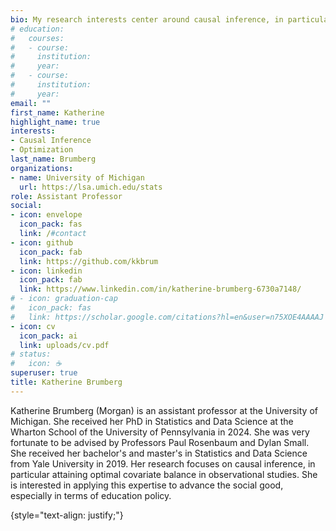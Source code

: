 ```yaml
---
bio: My research interests center around causal inference, in particular attaining optimal covariate balance in observational studies.
# education:
#   courses:
#   - course: 
#     institution: 
#     year: 
#   - course: 
#     institution: 
#     year: 
email: ""
first_name: Katherine
highlight_name: true
interests:
- Causal Inference
- Optimization
last_name: Brumberg
organizations:
- name: University of Michigan
  url: https://lsa.umich.edu/stats
role: Assistant Professor
social:
- icon: envelope
  icon_pack: fas
  link: /#contact
- icon: github
  icon_pack: fab
  link: https://github.com/kkbrum
- icon: linkedin
  icon_pack: fab
  link: https://www.linkedin.com/in/katherine-brumberg-6730a7148/
# - icon: graduation-cap
#   icon_pack: fas
#   link: https://scholar.google.com/citations?hl=en&user=n75XOE4AAAAJ
- icon: cv
  icon_pack: ai
  link: uploads/cv.pdf
# status:
#   icon: ☕️
superuser: true
title: Katherine Brumberg
---
```


Katherine Brumberg (Morgan) is an assistant professor at the University of Michigan. She received her PhD in Statistics and Data Science at the Wharton School of the University of Pennsylvania in 2024. She was very fortunate to be advised by Professors Paul Rosenbaum and Dylan Small. She received her bachelor's and master's in Statistics and Data Science from Yale University in 2019. Her research focuses on causal inference, in particular attaining optimal covariate balance in observational studies. She is interested in applying this expertise to advance the social good, especially in terms of education policy.

{style="text-align: justify;"}

